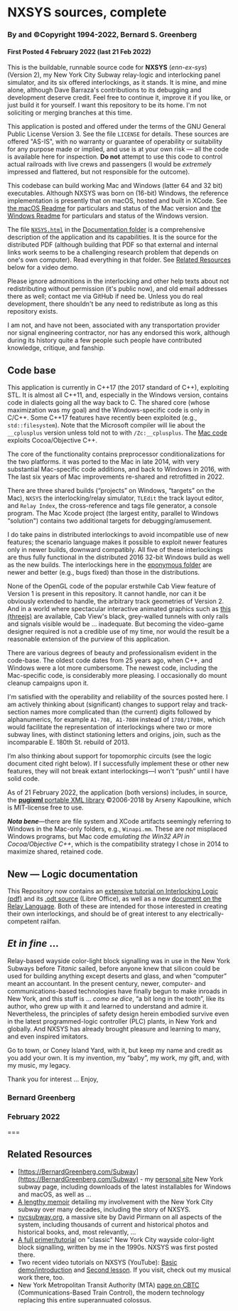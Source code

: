 #  NXSYS sources, complete
###  By and ©Copyright 1994-2022, Bernard S. Greenberg
#### First Posted 4 February 2022 (last 21 Feb 2022)

This is the buildable, runnable source code for **NXSYS** (*enn-ex-sys*) (Version 2), my New York City Subway relay-logic and interlocking panel simulator, and its six offered interlockings, as it stands.  It is mine, and mine alone, although Dave Barraza's contributions to its debugging and development deserve credit.  Feel free to continue it, improve it if you like, or just build it for yourself.  I want this repository to be its home.  I'm not soliciting or merging branches at this time.

This application is posted and offered under the terms of the GNU General Public License Version 3. See the file `LICENSE` for details. These sources are offered "AS-IS", with no warranty or guarantee of operability or suitability for any purpose made or implied, and use is at your own risk — all the code is available here for inspection.  **Do not** attempt to use this code to control actual railroads with live crews and passengers (I would be *extremely* impressed and flattered, but not responsible for the outcome).

This codebase can build working Mac and Windows (latter 64 and 32 bit) executables.  Although NXSYS was born on (16-bit) Windows, the reference implementation is presently that on macOS, hosted and built in XCode.  See [the macOS Readme](https://github.com/BernardGreenberg/NXSYS/blob/master/Documentation/MacStatus.md) for particulars and status of the Mac version and [the Windows Readme](https://github.com/BernardGreenberg/NXSYS/blob/master/NXSYSWindows/WindowsStatus.md) for particulars and status of the Windows version.


The file [`NXSYS.html`](https://github.com/BernardGreenberg/NXSYS/blob/master/Documentation/NXSYS.html) in the [Documentation folder](https://github.com/BernardGreenberg/NXSYS/tree/master/Documentation) is a comprehensive description of the application and its capabilities. It is the source for the distributed PDF (although building that PDF so that external and internal links work seems to be a challenging research problem that depends on one's own computer). Read everything in that folder.  See [Related Resources](#related-resources) below for a video demo.

Please ignore admonitions in the interlocking and other help texts about not redistributing without permission (it's public now), and old email addresses there as well; contact me via GitHub if need be.  Unless you do real development, there shouldn't be any need to redistribute as long as this repository exists.

I am not, and have not been, associated with any transportation provider nor signal engineering contractor, nor has any endorsed this work, although during its history quite a few people such people have contributed knowledge, critique, and fanship.

## Code base

This application is currently in C++17 (the 2017 standard of C++), exploiting STL.  It is almost all C++11, and, especially in the Windows version, contains code in dialects going all the way back to C. The shared core (whose maximization was my goal)  and the Windows-specific code is only in C/C++.  Some C++17 features have recently been exploited (e.g., `std::filesystem`).  Note that the Microsoft compiler will lie about the `__cplusplus` version unless told not to with `/Zc:__cplusplus`. The [Mac code](https://github.com/BernardGreenberg/NXSYS/blob/master/Documentation/MacStatus.md) exploits Cocoa/Objective C++.

The core of the functionality contains preprocessor conditionalizations for the two platforms. it was ported to the Mac in late 2014, with very substantial Mac-specific code additions, and back to Windows in 2016, with The last six years of Mac improvements re-shared and retrofitted in 2022.

There are three shared builds (“projects” on Windows, “targets” on the Mac), `NXSYS` the interlocking/relay simulator, `TLEdit` the track layout editor, and `Relay Index`, the cross-reference and tags file generator, a console program.  The Mac Xcode project (the largest entity, parallel to Windows “solution") contains two additional targets for debugging/amusement.

I do take pains in distributed interlockings to avoid incompatible use of new features; the scenario language makes it possible to exploit newer features only in newer builds, downward compatibly.  All five of these interlockings are thus fully functional in the distributed 2016 32-bit Windows build as well as the new builds.  The interlockings here in the [eponymous folder](https://github.com/BernardGreenberg/NXSYS/tree/master/Interlockings) are newer and better (e.g., bugs fixed) than those in the distributions.

None of the OpenGL code of the popular erstwhile Cab View feature of Version 1 is present in this repository.  It cannot handle, nor can it be obviously extended to handle, the arbitrary track geometries of Version 2. And in a world where spectacular interactive animated graphics such as [this (threejs)](https://threejs.org/examples/#webgl_animation_keyframes) are available, Cab View's black, grey-walled tunnels with only rails and signals visible would be ... inadequate. But becoming the video-game designer required is not a credible use of my time, nor would the result be a reasonable extension of the purview of this application.

There are various degrees of beauty and professionalism evident in the code-base.  The oldest code dates from 25 years ago, when C++, and Windows were a lot more cumbersome.   The newest code, including the Mac-specific code, is considerably more pleasing.  I occasionally do mount cleanup campaigns upon it.

I'm satisfied with the operability and reliability of the sources posted here.  I am actively thinking about (significant) changes to support relay and track-section names more complicated than (the current) digits followed by alphanumerics, for example `A1-708, A1-708H` instead of `1708/1708H,` which would facilitate the representation of interlockings where two or more subway lines, with distinct stationing letters and origins, join, such as the incomparable E. 180th St. rebuild of 2013.

I’m also thinking about support for topomorphic circuits (see the logic document cited right below).  If I successfully implement these or other new features, they will not break extant interlockings—I won't “push” until I have solid code.

As of 21 February 2022, the application (both versions) includes, in source, the [**pugixml** portable XML library](http://pugixml.org) ©2006-2018 by Arseny Kapoulkine, which is MIT-license free to use.

***Nota bene***—there are file system and XCode artifacts seemingly referring to Windows in the Mac-only folders, e.g., `Winapi.mm`.  These are *not* misplaced Windows programs, but Mac code *emulating the Win32 API in Cocoa/Objective C++*, which is the compatibility strategy I chose in 2014 to maximize shared, retained code.

## New — Logic documentation

This Repository now contains an [extensive tutorial on Interlocking Logic (pdf)](https://github.com/BernardGreenberg/NXSYS/blob/master/Documentation/Interlocking%20Logic%20Design.pdf) and its [.odt source](https://github.com/BernardGreenberg/NXSYS/blob/master/Documentation/Interlocking%20Logic%20Design.odt) (Libre Office), as well as a new [document on the Relay Language](https://github.com/BernardGreenberg/NXSYS/blob/master/Documentation/RelayLanguage.md).  Both of these are intended for those interested in creating their own interlockings, and should be of great interest to any electrically-competent railfan.


## *Et in fine* ...

Relay-based wayside color-light block signalling was in use in the New York Subways before *Titanic* sailed, before anyone knew that silicon could be used for building anything except deserts and glass, and when “computer” meant an accountant. In the present century, newer, computer- and communications-based technologies have finally begun to make inroads in New York, and this stuff is ... *como se dice*, “a bit long in the tooth”, like its author, who grew up with it and learned to understand and admire it.  Nevertheless, the principles of safety design herein embodied survive even in the latest programmed-logic controller (PLC) plants, in New York and globally.  And NXSYS has already brought pleasure and learning to many, and even inspired imitators.

Go to town, or Coney Island Yard, with it, but keep my name and credit as you add your own.  It is my invention, my “baby”, my work, my gift, and, with my music, my legacy.

Thank you for interest ... Enjoy,

### Bernard Greenberg
### February 2022

===

## Related Resources

- [https://BernardGreenberg.com/Subway](https://BernardGreenberg.com/Subway) - my [personal site](https://BernardGreenberg.com) New York subway page, including downloads of the latest installables for Windows and macOS, as well as ...
- [A lengthy memoir](https://bernardgreenberg.com/Subway/bsg-subway.html) detailing my involvement with the New York City subway over many decades, including the story of NXSYS.
- [nycsubway.org](https://www.nycsubway.org/wiki/Main_Page), a massive site by David Pirmann on all aspects of the system, including thousands of current and historical photos and historical books, and, most relevantly, ...
- [A full primer/tutorial](https://www.nycsubway.org/wiki/Subway_Signals:_A_Complete_Guide) on "classic" New York City wayside color-light block signalling, written by me in the 1990s.  NXSYS was first posted there.
- Two recent video tutorials on NXSYS (YouTube): [Basic demo/introduction](https://www.youtube.com/watch?v=nAgy_TZ5Dcs) and [Second lesson](https://youtu.be/Bppq4wbgBxs).  If you visit, check out my musical work there, too.
- New York Metropolitan Transit Authority (MTA) [page on CBTC](https://new.mta.info/projects/cbtc) (Communications-Based Train Control), the modern technology replacing this entire superannuated colossus.


